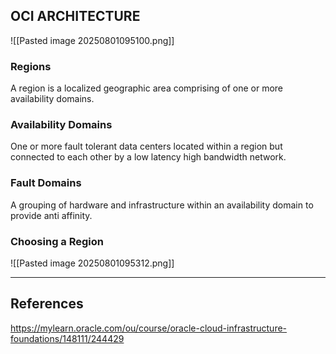 ## OCI ARCHITECTURE

![[Pasted image 20250801095100.png]]
### Regions

A region is a localized geographic area comprising of one or more availability domains.

### Availability Domains

One or more fault tolerant data centers located within a region but connected to each other by a low latency high bandwidth network.

### Fault Domains

A grouping of hardware and infrastructure within an availability domain to provide anti affinity.

### Choosing a Region

![[Pasted image 20250801095312.png]]

---

## References

https://mylearn.oracle.com/ou/course/oracle-cloud-infrastructure-foundations/148111/244429